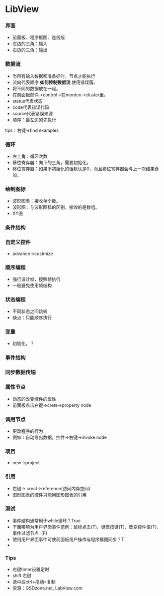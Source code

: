 
# LibView

### 界面
- 前面板、程序框图、连线版
- 左边的三角：输入
- 右边的三角：输出

### 数据流
- 当所有输入数据都准备好时，节点才能执行
- 流向代表顺序
**如何控制数据流**
使用错误簇。   
- 将不同的数据放在一起。
- 在前面板邮件->control->在morden->cluster里。
- status代表状态
- code代表错误代码
- source代表错误来源
- 顺序：最左边的先执行

tips：右键->find examples

### 循环
- 左上角：循环次数
- 移位寄存器：向下的三角，需要初始化。
- 移位寄存器：如果不初始化的话默认是0，而且移位寄存器会与上一次结果叠加。

### 绘制图标
- 波形图表：接收单个数。
- 波形图：与波形图标的区别，接收的是数组。
- XY图

### 条件结构

### 自定义控件
- advance->custmize

### 顺序编程
- 强行设计帧，按照帧执行
- 一般避免使用帧结构

### 状态编程
- 不同状态之间跳转
- 缺点：只能顺序执行

### 变量
- 初始化，？

### 事件结构

### 同步数据传输

### 属性节点
- 动态的改变控件的属性
- 前面板点击右键->crete->property node

### 调用节点
- 更改程序的行为
- 例如：自动导出数据，控件->右键->invoke node

### 项目
- new->project

### 引用
- 右键-> creat->reference(访问内存空间)
- 图形图表的控件只能用图形图表的引用

### 测试
- 事件结构通常用于while循环？True
- 下面哪项为用户界面事件范例：鼠标点击(T)、键盘按键(T)、改变控件值(T)、事件过滤节点（F)
- 使用用户界面事件可使前面板用户操作与程序框图同步？T
- 

### Tips
- 右键timer设置定时
- shift 右键
- 选中后ctrl+拖动=复制
- 资源：GSDzone.net, LabView.com


